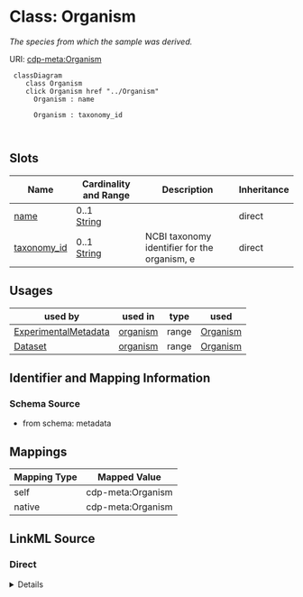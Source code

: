 

# Class: Organism


_The species from which the sample was derived._





URI: [cdp-meta:Organism](metadataOrganism)






```mermaid
 classDiagram
    class Organism
    click Organism href "../Organism"
      Organism : name
        
      Organism : taxonomy_id
        
      
```




<!-- no inheritance hierarchy -->


## Slots

| Name | Cardinality and Range | Description | Inheritance |
| ---  | --- | --- | --- |
| [name](name.md) | 0..1 <br/> [String](String.md) |  | direct |
| [taxonomy_id](taxonomy_id.md) | 0..1 <br/> [String](String.md) | NCBI taxonomy identifier for the organism, e | direct |





## Usages

| used by | used in | type | used |
| ---  | --- | --- | --- |
| [ExperimentalMetadata](ExperimentalMetadata.md) | [organism](organism.md) | range | [Organism](Organism.md) |
| [Dataset](Dataset.md) | [organism](organism.md) | range | [Organism](Organism.md) |






## Identifier and Mapping Information







### Schema Source


* from schema: metadata





## Mappings

| Mapping Type | Mapped Value |
| ---  | ---  |
| self | cdp-meta:Organism |
| native | cdp-meta:Organism |





## LinkML Source

<!-- TODO: investigate https://stackoverflow.com/questions/37606292/how-to-create-tabbed-code-blocks-in-mkdocs-or-sphinx -->

### Direct

<details>
```yaml
name: Organism
description: The species from which the sample was derived.
from_schema: metadata
attributes:
  name:
    name: name
    from_schema: metadata
    exact_mappings:
    - cdp-common:organism_name
    alias: name
    owner: Organism
    domain_of:
    - Author
    - Annotator
    - Organism
    - Tissue
    - CellType
    - CellStrain
    - CellComponent
    - AnnotationObject
    range: string
    inlined: true
    inlined_as_list: true
  taxonomy_id:
    name: taxonomy_id
    description: NCBI taxonomy identifier for the organism, e.g. 9606
    from_schema: metadata
    exact_mappings:
    - cdp-common:organism_taxid
    rank: 1000
    alias: taxonomy_id
    owner: Organism
    domain_of:
    - Organism
    range: string
    inlined: true
    inlined_as_list: true

```
</details>

### Induced

<details>
```yaml
name: Organism
description: The species from which the sample was derived.
from_schema: metadata
attributes:
  name:
    name: name
    from_schema: metadata
    exact_mappings:
    - cdp-common:organism_name
    alias: name
    owner: Organism
    domain_of:
    - Author
    - Annotator
    - Organism
    - Tissue
    - CellType
    - CellStrain
    - CellComponent
    - AnnotationObject
    range: string
    inlined: true
    inlined_as_list: true
  taxonomy_id:
    name: taxonomy_id
    description: NCBI taxonomy identifier for the organism, e.g. 9606
    from_schema: metadata
    exact_mappings:
    - cdp-common:organism_taxid
    rank: 1000
    alias: taxonomy_id
    owner: Organism
    domain_of:
    - Organism
    range: string
    inlined: true
    inlined_as_list: true

```
</details>